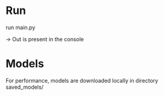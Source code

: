 # Run

run main.py

-> Out is present in the console

# Models

For performance, models are downloaded locally in directory saved_models/ 
